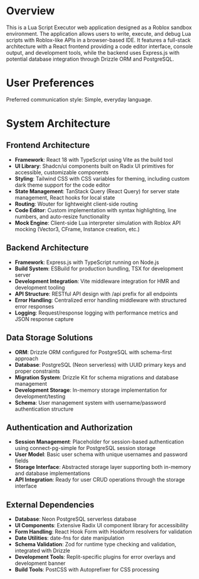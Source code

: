 # Overview

This is a Lua Script Executor web application designed as a Roblox sandbox environment. The application allows users to write, execute, and debug Lua scripts with Roblox-like APIs in a browser-based IDE. It features a full-stack architecture with a React frontend providing a code editor interface, console output, and development tools, while the backend uses Express.js with potential database integration through Drizzle ORM and PostgreSQL.

# User Preferences

Preferred communication style: Simple, everyday language.

# System Architecture

## Frontend Architecture
- **Framework**: React 18 with TypeScript using Vite as the build tool
- **UI Library**: Shadcn/ui components built on Radix UI primitives for accessible, customizable components
- **Styling**: Tailwind CSS with CSS variables for theming, including custom dark theme support for the code editor
- **State Management**: TanStack Query (React Query) for server state management, React hooks for local state
- **Routing**: Wouter for lightweight client-side routing
- **Code Editor**: Custom implementation with syntax highlighting, line numbers, and auto-resize functionality
- **Mock Engine**: Client-side Lua interpreter simulation with Roblox API mocking (Vector3, CFrame, Instance creation, etc.)

## Backend Architecture
- **Framework**: Express.js with TypeScript running on Node.js
- **Build System**: ESBuild for production bundling, TSX for development server
- **Development Integration**: Vite middleware integration for HMR and development tooling
- **API Structure**: RESTful API design with /api prefix for all endpoints
- **Error Handling**: Centralized error handling middleware with structured error responses
- **Logging**: Request/response logging with performance metrics and JSON response capture

## Data Storage Solutions
- **ORM**: Drizzle ORM configured for PostgreSQL with schema-first approach
- **Database**: PostgreSQL (Neon serverless) with UUID primary keys and proper constraints
- **Migration System**: Drizzle Kit for schema migrations and database management
- **Development Storage**: In-memory storage implementation for development/testing
- **Schema**: User management system with username/password authentication structure

## Authentication and Authorization
- **Session Management**: Placeholder for session-based authentication using connect-pg-simple for PostgreSQL session storage
- **User Model**: Basic user schema with unique usernames and password fields
- **Storage Interface**: Abstracted storage layer supporting both in-memory and database implementations
- **API Integration**: Ready for user CRUD operations through the storage interface

## External Dependencies
- **Database**: Neon PostgreSQL serverless database
- **UI Components**: Extensive Radix UI component library for accessibility
- **Form Handling**: React Hook Form with Hookform resolvers for validation
- **Date Utilities**: date-fns for date manipulation
- **Schema Validation**: Zod for runtime type checking and validation, integrated with Drizzle
- **Development Tools**: Replit-specific plugins for error overlays and development banner
- **Build Tools**: PostCSS with Autoprefixer for CSS processing